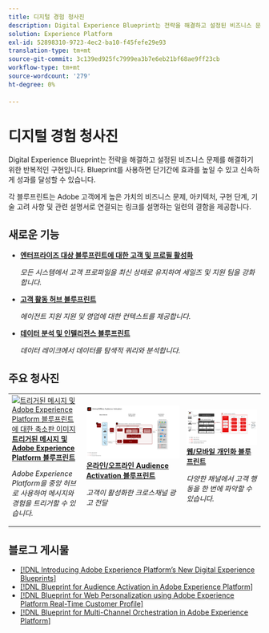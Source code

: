 ```yaml
---
title: 디지털 경험 청사진
description: Digital Experience Blueprint는 전략을 해결하고 설정된 비즈니스 문제를 해결하기 위한 반복적인 구현입니다. 신속한 비즈니스 달성 시간을 단축하고 신속한 성공 전략을 제공합니다.
solution: Experience Platform
exl-id: 52898310-9723-4ec2-ba10-f45fefe29e93
translation-type: tm+mt
source-git-commit: 3c139ed925fc7999ea3b7e6eb21bf68ae9ff23cb
workflow-type: tm+mt
source-wordcount: '279'
ht-degree: 0%

---
```


# 디지털 경험 청사진

Digital Experience Blueprint는 전략을 해결하고 설정된 비즈니스 문제를 해결하기 위한 반복적인 구현입니다. Blueprint를 사용하면 단기간에 효과를 높일 수 있고 신속하게 성과를 달성할 수 있습니다.

각 블루프린트는 Adobe 고객에게 높은 가치의 비즈니스 문제, 아키텍처, 구현 단계, 기술 고려 사항 및 관련 설명서로 연결되는 링크를 설명하는 일련의 결함을 제공합니다.

## 새로운 기능

* **[엔터프라이즈 대상 블루프린트에 대한 고객 및 프로필 활성화](/help/blueprints/audience-activation/enterprise-destinations.md)**

   *모든 시스템에서 고객 프로파일을 최신 상태로 유지하여 세일즈 및 지원 팀을 강화합니다&#x200B;.*
* **[고객 활동 허브 블루프린트](/help/blueprints/audience-activation/customer-activity.md)**

   *에이전트 지원 지원 및 영업에 대한 컨텍스트를 제공합니다.*
* **[데이터 분석 및 인텔리전스 블루프린트](/help/blueprints/data-insights/analysis.md)**

   *데이터 레이크에서 데이터를 탐색적 쿼리와 분석합니다.*

## 주요 청사진

<table style="table-layout:fixed">
<tr>
  <td>
    <a href="https://experienceleague.adobe.com/docs/blueprints-learn/architecture/multi-channel-message-orchestration/triggered-messaging.html"><img alt="트리거된 메시지 및 Adobe Experience Platform 블루프린트에 대한 축소판 이미지" src="multi-channel-message-orchestration/assets/triggered.svg" /></a>
    <div><a href="https://experienceleague.adobe.com/docs/blueprints-learn/architecture/multi-channel-message-orchestration/triggered-messaging.html"><strong>트리거된 메시지 및 Adobe Experience Platform 블루프린트</strong></a></div>
    <p><em>Adobe Experience Platform을 중앙 허브로 사용하여 메시지와 경험을 트리거할 수 있습니다.</em></p>
  </td>
  <td>
    <a href="https://experienceleague.adobe.com/docs/blueprints-learn/architecture/audience-activation/online-offline.html"><img alt="온라인/오프라인 Audience Activation 블루프린트에 대한 축소판 이미지" src="audience-activation/assets/onoff.svg" /></a>
    <div><a href="https://experienceleague.adobe.com/docs/blueprints-learn/architecture/audience-activation/online-offline.html"><strong>온라인/오프라인 Audience Activation 블루프린트</strong></a></div>
    <p><em>고객이 활성화한 크로스채널 광고 전달</em></p>
  </td>
  <td>
    <a href="https://experienceleague.adobe.com/docs/blueprints-learn/architecture/customer-journey-analytics/digital-behavioral-data-consolidation.html"><img alt="디지털 행동 데이터 통합 블루프린트의 축소판 이미지" src="customer-journey-analytics/assets/CJA.svg" /></a>
    <div><a href="https://experienceleague.adobe.com/docs/blueprints-learn/architecture/customer-journey-analytics/digital-behavioral-data-consolidation.html"><strong>웹/모바일 개인화 블루프린트</strong></a></div>
    <p><em>다양한 채널에서 고객 행동을 한 번에 파악할 수 있습니다.</em></p>
  </td>
</tr>
</table>

## 블로그 게시물

* [[!DNL Introducing Adobe Experience Platform’s New Digital Experience Blueprints]](https://medium.com/adobetech/introducing-adobe-experience-platforms-new-digital-experience-blueprints-93a6b5f5da7c)
* [[!DNL Blueprint for Audience Activation in Adobe Experience Platform]](https://medium.com/adobetech/a-blueprint-for-audience-activation-in-adobe-experience-platform-b2b30fae90fd)
* [[!DNL Blueprint for Web Personalization using Adobe Experience Platform Real-Time Customer Profile]](https://medium.com/adobetech/blueprint-for-web-personalization-using-adobe-experience-platform-real-time-customer-profile-fef2ce7a4b2f)
* [[!DNL Blueprint for Multi-Channel Orchestration in Adobe Experience Platform]](https://medium.com/adobetech/blueprint-for-multi-channel-orchestration-in-adobe-experience-platform-c68317e94184)
